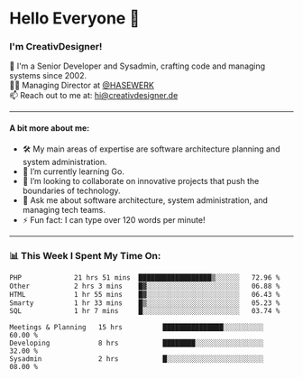 # Hello Everyone 👋

### I'm CreativDesigner!

🔭 I'm a Senior Developer and Sysadmin, crafting code and managing systems since 2002.  
👨‍💼 Managing Director at [@HASEWERK](https://github.com/HASEWERK)  
📫 Reach out to me at: [hi@creativdesigner.de](mailto:hi@creativdesigner.de)  

---

#### A bit more about me:

- 🛠 My main areas of expertise are software architecture planning and system administration.
- 🌱 I’m currently learning Go.
- 👯 I’m looking to collaborate on innovative projects that push the boundaries of technology.
- 💬 Ask me about software architecture, system administration, and managing tech teams.
- ⚡ Fun fact: I can type over 120 words per minute!  

---

### 📊 **This Week I Spent My Time On:**

<!--START_SECTION:waka-->

```txt
PHP             21 hrs 51 mins  ██████████████████▒░░░░░░   72.96 %
Other           2 hrs 3 mins    █▓░░░░░░░░░░░░░░░░░░░░░░░   06.88 %
HTML            1 hr 55 mins    █▓░░░░░░░░░░░░░░░░░░░░░░░   06.43 %
Smarty          1 hr 33 mins    █▒░░░░░░░░░░░░░░░░░░░░░░░   05.23 %
SQL             1 hr 7 mins     █░░░░░░░░░░░░░░░░░░░░░░░░   03.74 %
```

<!--END_SECTION:waka-->

```text
Meetings & Planning   15 hrs          ███████████████░░░░░░░░░░   60.00 % 
Developing            8 hrs           ████████░░░░░░░░░░░░░░░░░   32.00 % 
Sysadmin              2 hrs           █░░░░░░░░░░░░░░░░░░░░░░░░   08.00 %

